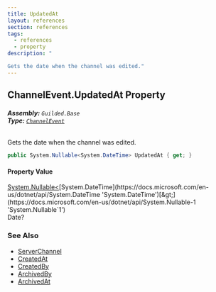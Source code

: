 ```yaml
---
title: UpdatedAt
layout: references
section: references
tags:
  - references
  - property
description: "

Gets the date when the channel was edited."
---
```


## ChannelEvent.UpdatedAt Property
###### **Assembly:** `Guilded.Base`<br/>**Type:** [`ChannelEvent`](ChannelEvent 'Guilded.Base.Events.ChannelEvent')

Gets the date when the channel was edited.

```csharp
public System.Nullable<System.DateTime> UpdatedAt { get; }
```

#### Property Value
[System.Nullable&lt;](https://docs.microsoft.com/en-us/dotnet/api/System.Nullable-1 'System.Nullable`1')[System.DateTime](https://docs.microsoft.com/en-us/dotnet/api/System.DateTime 'System.DateTime')[&gt;](https://docs.microsoft.com/en-us/dotnet/api/System.Nullable-1 'System.Nullable`1')  
Date?

### See Also
- [ServerChannel](ServerChannel 'Guilded.Base.Servers.ServerChannel')
- [CreatedAt](ServerChannel.CreatedAt 'Guilded.Base.Servers.ServerChannel.CreatedAt')
- [CreatedBy](ServerChannel.CreatedBy 'Guilded.Base.Servers.ServerChannel.CreatedBy')
- [ArchivedBy](ServerChannel.ArchivedBy 'Guilded.Base.Servers.ServerChannel.ArchivedBy')
- [ArchivedAt](ServerChannel.ArchivedAt 'Guilded.Base.Servers.ServerChannel.ArchivedAt')